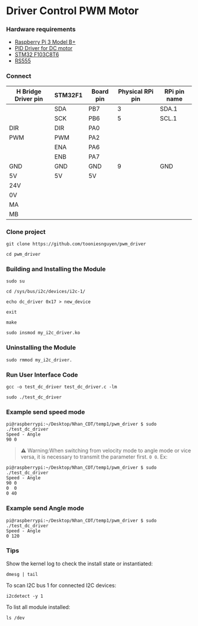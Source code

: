 # Driver Control PWM Motor

### Hardware requirements
- [Raspberry Pi 3 Model B+](https://raspberrypi.vn/san-pham/raspberry-pi-3-model-b)
- [PID Driver for DC motor](http://www.roboconshop.com/San-Pham/%C4%90ien-tu/Driver-and-controller/PID-Driver-for-DC-motor.aspx)
- [STM32 F103C8T6](https://hshop.vn/products/kit-ra-chon-stm32f103c8t6)
- [RS555](https://icdayroi.com/dong-co-rs555-12-24v)

### Connect

|H Bridge Driver pin| STM32F1 | Board pin | Physical RPi pin | RPi pin name | 
|-------------------|---------|-----------|------------------|--------------| 
|                   | SDA     | PB7       | 3                | SDA.1        |
|                   | SCK     | PB6       | 5                | SCL.1        | 
|DIR                | DIR     | PA0       |                  |              | 
|PWM                | PWM     | PA2       |                  |              |
|                   | ENA     | PA6       |                  |              | 
|                   | ENB     | PA7       |                  |              |
|GND                | GND     | GND       | 9                | GND          |
|5V                 | 5V      | 5V        |                  |              |
|24V                |         |           |                  |              |
|0V                 |         |           |                  |              |
|MA                 |         |           |                  |              |
|MB                 |         |           |                  |              |

### Clone project
```
git clone https://github.com/tooniesnguyen/pwm_driver

cd pwm_driver
```

### Building and Installing the Module
```
sudo su

cd /sys/bus/i2c/devices/i2c-1/

echo dc_driver 0x17 > new_device

exit

make

sudo insmod my_i2c_driver.ko
```

### Uninstalling the Module

```
sudo rmmod my_i2c_driver.
```



### Run User Interface Code

```
gcc -o test_dc_driver test_dc_driver.c -lm

sudo ./test_dc_driver
```

### Example send speed mode
```
pi@raspberrypi:~/Desktop/Nhan_CDT/temp1/pwm_driver $ sudo ./test_dc_driver
Speed - Angle
90 0
```

> :warning: Warning:When switching from velocity mode to angle mode or vice versa, it is necessary to transmit the parameter first. `0 0`. Ex:
```
pi@raspberrypi:~/Desktop/Nhan_CDT/temp1/pwm_driver $ sudo ./test_dc_driver
Speed - Angle 
90 0
0  0
0 40
```

### Example send Angle mode
```
pi@raspberrypi:~/Desktop/Nhan_CDT/temp1/pwm_driver $ sudo ./test_dc_driver
Speed - Angle
0 120
```

### Tips
Show the kernel log to check the install state or instantiated:
```
dmesg | tail 
```

To scan I2C bus 1 for connected I2C devices:
```
i2cdetect -y 1
```

To list all module installed:

```
ls /dev
```

